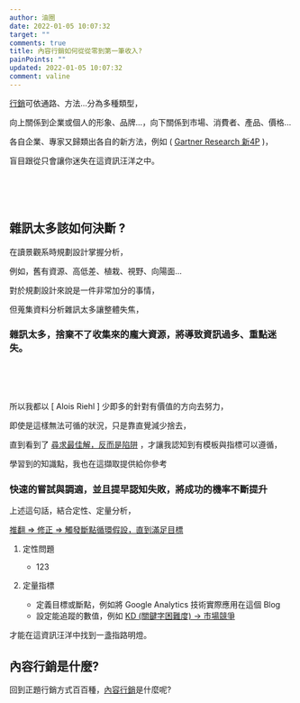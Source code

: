 ```yaml
---
author: 油圈
date: 2022-01-05 10:07:32
target: ""
comments: true
title: 內容行銷如何從從零到第一筆收入?
painPoints: ""
updated: 2022-01-05 10:07:32
comment: valine
---
```

[行銷](https://en.wikipedia.org/wiki/Marketing)可依通路、方法...分為多種類型，

向上關係到企業或個人的形象、品牌...，向下關係到市場、消費者、產品、價格...

各自企業、專家又歸類出各自的新方法，例如 ( [ Gartner Research 新4P](https://www.managertoday.com.tw/articles/view/64145?) )，

<span class="Focus1">盲目跟從只會讓你迷失在這資訊汪洋之中。</span>

<br><br><br>

## 雜訊太多該如何決斷 ?

在讀景觀系時規劃設計掌握分析，

例如，舊有資源、高低差、植栽、視野、向陽面...

對於規劃設計來說是一件非常加分的事情，

但蒐集資料分析雜訊太多讓整體失焦，

### 雜訊太多，捨棄不了收集來的龐大資源，將導致資訊過多、重點迷失。

<br><br><br>

所以我都以 \[ Alois Riehl ] 少即多的<span class="Focus2">針對有價值的方向去努力</span>，

即使是這樣無法可循的狀況，只是靠直覺減少捨去，

直到看到了 [尋求最佳解，反而是陷阱](https://www.businessweekly.com.tw/careers/blog/3008293) ，才讓我認知到有模板與指標可以遵循，

學習到的知識點，我也在這擷取提供給你參考

### <span class="Focus1 Focus2">快速的嘗試與調適，並且提早認知失敗，將成功的機率不斷提升</span>

上述這句話，結合定性、定量分析，

<p class="note note-info"><a target="_blank" href="https://daotw.com/%e7%a0%94%e7%a9%b6%e6%96%b9%e6%b3%95" _假設 => 推翻 => 修正 => 觸發斷點循環假設，直到滿足目標</a></p>

1. <span class="Focus2">定性問題</span>

   * 123

2. <span class="Focus2">定量指標</span>

   * 定義目標或斷點，例如將 Google Analytics 技術實際應用在這個 Blog
   * 設定能追蹤的數值，例如 [KD (關鍵字困難度) → 市場競爭](https://daotw.com/stp%E8%A1%8C%E9%8A%B7%E7%AD%96%E7%95%A5/)

才能在這資訊汪洋中找到一盞指路明燈。

## 內容行銷是什麼?

回到正題行銷方式百百種，[內容行銷](https://en.wikipedia.org/wiki/Content_marketing)是什麼呢?